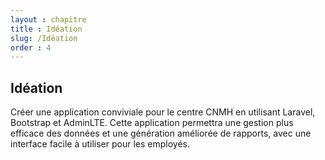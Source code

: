 ```yaml
---
layout : chapitre
title : Idéation
slug: /Idéation
order : 4
---
```




## Idéation

Créer une application conviviale pour le centre CNMH en utilisant Laravel, Bootstrap et AdminLTE. Cette application permettra une gestion plus efficace des données et une génération améliorée de rapports, avec une interface facile à utiliser pour les employés.
